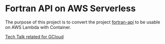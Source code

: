 # Fortran API on AWS Serverless

The purpose of this project is to convert the project [fortran-api](https://github.com/paolomainardi/fortran-api) to be usable on AWS Lambda with Container.

[Tech Talk related for GCloud](https://www.youtube.com/watch?v=bMByfmHWzHk)
